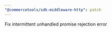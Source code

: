```yaml
---
"@commercetools/sdk-middleware-http": patch
---
```


Fix intermittent unhandled promise rejection error
